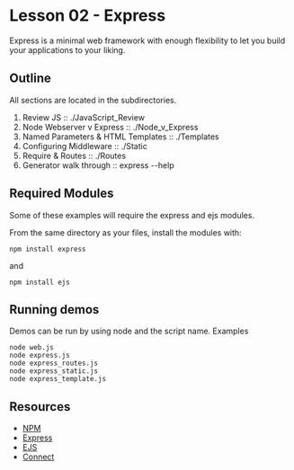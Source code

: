 # Lesson 02 - Express

Express is a minimal web framework with enough flexibility to let you
build your applications to your liking.

## Outline

All sections are located in the subdirectories. 

1. Review JS :: ./JavaScript_Review
2. Node Webserver v Express :: ./Node_v_Express
3. Named Parameters & HTML Templates :: ./Templates
4. Configuring Middleware :: ./Static
5. Require & Routes :: ./Routes
6. Generator walk through :: express --help

## Required Modules

Some of these examples will require the express and ejs modules.

From the same directory as your files, install the modules with:

    npm install express

and 

    npm install ejs

## Running demos

Demos can be run by using node and the script name.  Examples

    node web.js
    node express.js
    node express_routes.js
    node express_static.js
    node express_template.js

## Resources

* [NPM](https://npmjs.org)
* [Express](http://expressjs.com)
* [EJS](https://github.com/visionmedia/ejs)
* [Connect](http://www.senchalabs.org/connect/)
